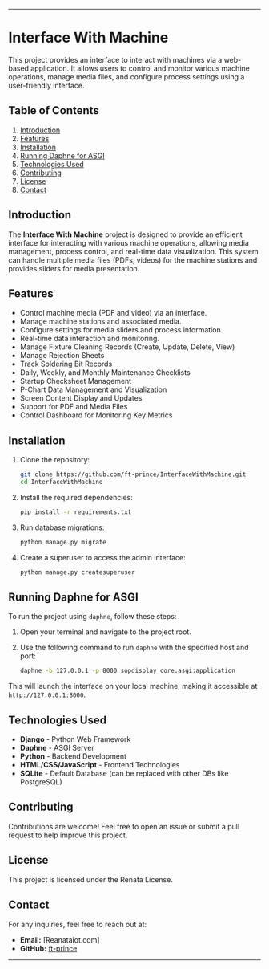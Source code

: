 
---

# Interface With Machine

This project provides an interface to interact with machines via a web-based application. It allows users to control and monitor various machine operations, manage media files, and configure process settings using a user-friendly interface.

## Table of Contents

1. [Introduction](#introduction)
2. [Features](#features)
3. [Installation](#installation)
4. [Running Daphne for ASGI](#running-daphne-for-asgi)
5. [Technologies Used](#technologies-used)
6. [Contributing](#contributing)
7. [License](#license)
8. [Contact](#contact)

## Introduction

The **Interface With Machine** project is designed to provide an efficient interface for interacting with various machine operations, allowing media management, process control, and real-time data visualization. This system can handle multiple media files (PDFs, videos) for the machine stations and provides sliders for media presentation.

## Features

- Control machine media (PDF and video) via an interface.
- Manage machine stations and associated media.
- Configure settings for media sliders and process information.
- Real-time data interaction and monitoring.
- Manage Fixture Cleaning Records (Create, Update, Delete, View)
- Manage Rejection Sheets
- Track Soldering Bit Records
- Daily, Weekly, and Monthly Maintenance Checklists
- Startup Checksheet Management
- P-Chart Data Management and Visualization
- Screen Content Display and Updates
- Support for PDF and Media Files
- Control Dashboard for Monitoring Key Metrics


## Installation

1. Clone the repository:
   ```bash
   git clone https://github.com/ft-prince/InterfaceWithMachine.git
   cd InterfaceWithMachine
   ```

2. Install the required dependencies:
   ```bash
   pip install -r requirements.txt
   ```

3. Run database migrations:
   ```bash
   python manage.py migrate
   ```

4. Create a superuser to access the admin interface:
   ```bash
   python manage.py createsuperuser
   ```

## Running Daphne for ASGI

To run the project using `daphne`, follow these steps:

1. Open your terminal and navigate to the project root.

2. Use the following command to run `daphne` with the specified host and port:

   ```bash
   daphne -b 127.0.0.1 -p 8000 sopdisplay_core.asgi:application
   ```

This will launch the interface on your local machine, making it accessible at `http://127.0.0.1:8000`.

## Technologies Used

- **Django** - Python Web Framework
- **Daphne** - ASGI Server
- **Python** - Backend Development
- **HTML/CSS/JavaScript** - Frontend Technologies
- **SQLite** - Default Database (can be replaced with other DBs like PostgreSQL)

## Contributing

Contributions are welcome! Feel free to open an issue or submit a pull request to help improve this project.

## License

This project is licensed under the Renata License.

## Contact

For any inquiries, feel free to reach out at:

- **Email:** [Reanataiot.com]
- **GitHub:** [ft-prince](https://github.com/ft-prince)

---
